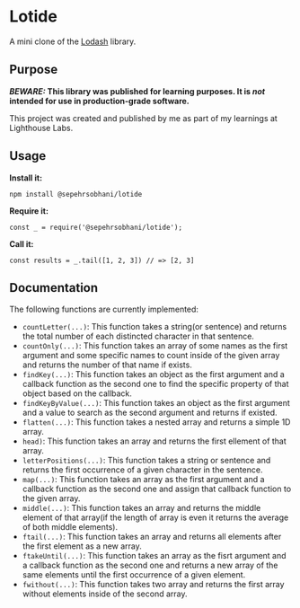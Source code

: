 # Lotide

A mini clone of the [Lodash](https://lodash.com) library.

## Purpose

**_BEWARE:_ This library was published for learning purposes. It is _not_ intended for use in production-grade software.**

This project was created and published by me as part of my learnings at Lighthouse Labs.

## Usage

**Install it:**

`npm install @sepehrsobhani/lotide`

**Require it:**

`const _ = require('@sepehrsobhani/lotide');`

**Call it:**

`const results = _.tail([1, 2, 3]) // => [2, 3]`

## Documentation

The following functions are currently implemented:

- `countLetter(...)`: This function takes a string(or sentence) and returns the total number of each distincted character in that sentence.
- `countOnly(...)`: This function takes an array of some names as the first argument and some specific names to count inside of the given array and returns the number of that name if exists.
- `findKey(...)`: This function takes an object as the first argument and a callback function as the second one to find the specific property of that object based on the callback.
- `findKeyByValue(...)`: This function takes an object as the first argument and a value to search as the second argument and returns if existed.
- `flatten(...)`: This function takes a nested array and returns a simple 1D array.
- `head)`: This function takes an array and returns the first ellement of that array.
- `letterPositions(...)`: This function takes a string or sentence and returns the first occurrence of a given character in the sentence.
- `map(...)`: This function takes an array as the first argument and a callback function as the second one and assign that callback function to the given array.
- `middle(...)`: This function takes an array and returns the middle element of that array(if the length of array is even it returns the average of both middle elements).
- `ftail(...)`: This function takes an array and returns all elements after the first element as a new array.
- `ftakeUntil(...)`: This function takes an array as the fisrt argument and a callback function as the second one and returns a new array of the same elements until the first occurrence of a given element.
- `fwithout(...)`: This function takes two array and returns the first array without elements inside of the second array.
